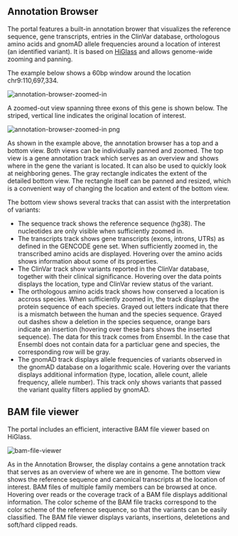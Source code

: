 ## Annotation Browser

The portal features a built-in annotation brower that visualizes the reference sequence, gene transcripts, entries in the ClinVar database, orthologous amino acids and gnomAD allele frequencies around a location of interest (an identified variant). It is based on [HiGlass](https://higlass.io) and allows genome-wide zooming and panning.

The example below shows a 60bp window around the location chr9:110,697,334.

![annotation-browser-zoomed-in](https://user-images.githubusercontent.com/53857412/105904276-ee4fe280-5fee-11eb-9ba3-d14d15354e19.png)

A zoomed-out view spanning three exons of this gene is shown below. The striped, vertical line indicates the original location of interest.

![annotation-browser-zoomed-in png](https://user-images.githubusercontent.com/53857412/105895866-138b2380-5fe4-11eb-9be1-227961b92f28.png)

As shown in the example above, the annotation browser has a top and a bottom view. Both views can be individually panned and zoomed. The top view is a gene annotation track which serves as an overview and shows where in the gene the variant is located. It can also be used to quickly look at neighboring genes. The gray rectangle indicates the extent of the detailed bottom view. The rectangle itself can be panned and resized, which is a convenient way of changing the location and extent of the bottom view.

The bottom view shows several tracks that can assist with the interpretation of variants:

- The sequence track shows the reference sequence (hg38). The nucleotides are only visible when sufficiently zoomed in.
- The transcripts track shows gene transcripts (exons, introns, UTRs) as defined in the GENCODE gene set. When sufficiently zoomed in, the transcribed amino acids are displayed. Hovering over the amino acids shows information about some of its properties.
- The ClinVar track show variants reported in the ClinVar database, together with their clinical significance. Hovering over the data points displays the location, type and ClinVar review status of the variant.
- The orthologous amino acids track shows how conserved a location is accross species. When sufficiently zoomed in, the track displays the protein sequence of each species. Grayed out letters indicate that there is a mismatch between the human and the species sequence. Grayed out dashes show a deletion in the species sequence, orange bars indicate an insertion (hovering over these bars shows the inserted sequence). The data for this track comes from Ensembl. In the case that Ensembl does not contain data for a particluar gene and species, the corresponding row will be gray.
- The gnomAD track displays allele frequencies of variants observed in the gnomAD database on a logarithmic scale. Hovering over the variants displays additional information (type, location, allele count, allele frequency, allele number). This track only shows variants that passed the variant quality filters applied by gnomAD.


## BAM file viewer

The portal includes an efficient, interactive BAM file viewer based on HiGlass. 

![bam-file-viewer](https://user-images.githubusercontent.com/53857412/106038633-2fef9480-60a6-11eb-8383-75409f4fa32e.png)

As in the Annotation Browser, the display contains a gene annotation track that serves as an overview of where we are in genome. The bottom view shows the reference sequence and canonical transcripts at the location of interest. BAM files of multiple family members can be browsed at once. Hovering over reads or the coverage track of a BAM file displays additional information. The color scheme of the BAM file tracks correspond to the color scheme of the reference sequence, so that the variants can be easily classified. The BAM file viewer displays variants, insertions, deletetions and soft/hard clipped reads.